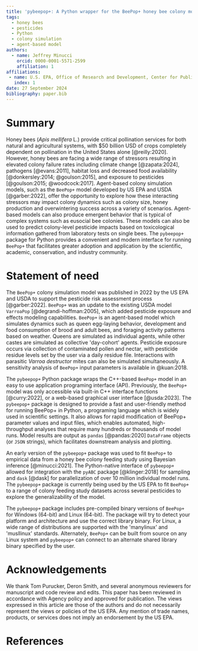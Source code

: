 ```yaml
---
title: 'pybeepop+: A Python wrapper for the BeePop+ honey bee colony model'
tags:
  - honey bees
  - pesticides
  - Python
  - colony simulation
  - agent-based model
authors:
  - name: Jeffrey Minucci
    orcid: 0000-0001-5571-2599
    affiliation: 1
affiliations:
 - name: U.S. EPA, Office of Research and Development, Center for Public Health and Environmental Assessment, USA
   index: 1
date: 27 September 2024
bibliography: paper.bib
---
```


# Summary

Honey bees (*Apis mellifera* L.) provide critical pollination services
for both natural and agricultural systems, with $50 billion USD of crops
completely dependent on pollination in the United States alone [@reilly:2020]. However, honey bees are facing a wide 
range of stressors resulting in elevated colony failure rates including
climate change [@zapata:2024], pathogens [@evans:2011], habitat loss and 
decreased food availability [@donkersley:2014; @goulson:2015], and exposure to 
pesticides [@goulson:2015; @woodcock:2017]. Agent-based colony simulation models, such as the `BeePop+` model
developed by US EPA and USDA [@garber:2022], offer the opportunity to explore how
these interacting stressors may impact colony dynamics such as colony size, 
honey production and overwintering success across a variety of scenarios. 
Agent-based models can also produce emergent behavior that is typical of complex
systems such as eusocial bee colonies. These models can also be used to predict 
colony-level pesticide impacts based on toxicological information gathered from 
laboratory tests on single bees. The `pybeepop+` package for Python provides a convenient 
and modern interface for running `BeePop+` that facilitates greater adoption and
application by the scientific, academic, conservation, and industry community.


# Statement of need

The `BeePop+` colony simulation model was published in 2022 by the US EPA and USDA
to support the pesticide risk assessment process [@garber:2022]. `BeePop+` was an update to the 
existing USDA model `VarroaPop` [@degrandi-hoffman:2005], which added pesticide exposure and effects modeling
capabilities. `BeePop+` is an agent-based model which simulates dynamics such as queen
egg-laying behavior, development and food consumption of brood and adult bees, and
foraging activity patterns based on weather. Queens are simulated as individual agents,
while other castes are simulated as collective 'day-cohort' agents. Pesticide exposure
occurs via collection of contaminated pollen and nectar, with pesticide residue levels
set by the user via a daily residue file. Interactions with parasitic *Varroa destructor* mites
can also be simulated simultaneously. A sensitivity analysis of `BeePop+` input parameters
is available in @kuan:2018.

The `pybeepop+` Python package wraps the C++-based `BeePop+` model in an
easy to use application programing interface (API). Previously, the `BeePop+` model was only accessible via
built-in C++ interface functions [@curry:2022], or a web-based 
graphical user interface [@usda:2023].
The `pybeepop+` package is designed to provide a fast and user-friendly method
for running BeePop+ in Python, a programing language which is widely used in 
scientific settings. It also allows for rapid modification of BeePop+ parameter values and input files,
which enables automated, high-throughput analyses that require many hundreds 
or thousands of model runs. Model results are output as `pandas` [@pandas:2020] `DataFrame`
objects (or `JSON` strings), which facilitates downstream analysis and plotting.

An early version of the `pybeepop+` package was used to fit `BeePop+` to empirical
data from a honey bee colony feeding study using Bayesian inference [@minucci:2021].
The Python-native interface of `pybeepop+` allowed for integration with the `pyABC`
package [@klinger:2018] for sampling and `dask` [@dask] for parallelization of over 10
million individual model runs. The `pybeepop+` package is currently being used by
the US EPA to fit `BeePop+` to a range of colony feeding study datasets across several pesticides to explore the generalizability of the model. 

The `pybeepop+` package includes pre-compiled binary versions of `BeePop+` for Windows
(64-bit) and Linux (64-bit). The package will try to detect your
platform and architecture and use the correct library binary. For Linux, a wide range of distributions
are supported with the 'manylinux' and 'musllinux' standards. Alternately, `BeePop+` can be built
from source on any Linux system and `pybeepop+` can connect to an alternate shared
library binary specified by the user.

# Acknowledgements

We thank Tom Purucker, Deron Smith, and several anonymous reviewers for manuscript and code review and edits.
This paper has been reviewed in accordance with Agency policy and approved for 
publication. The views expressed in this article are those of the authors and
do not necessarily represent the views or policies of the US EPA. Any mention of trade names, 
products, or services does not imply an endorsement by the US EPA.

# References